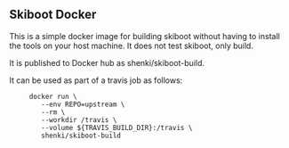 ## Skiboot Docker

This is a simple docker image for building skiboot without having to install
the tools on your host machine. It does not test skiboot, only build.

It is published to Docker hub as shenki/skiboot-build.

It can be used as part of a travis job as follows:

```
     docker run \
        --env REPO=upstream \
        --rm \
        --workdir /travis \
        --volume ${TRAVIS_BUILD_DIR}:/travis \
        shenki/skiboot-build
```
